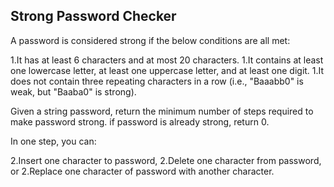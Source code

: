 ## Strong Password Checker

A password is considered strong if the below conditions are all met:

 1.It has at least 6 characters and at most 20 characters.
 1.It contains at least one lowercase letter, at least one uppercase letter, and at least one digit.
 1.It does not contain three repeating characters in a row (i.e., "Baaabb0" is weak, but "Baaba0" is strong).

Given a string password, return the minimum number of steps required to make password strong. if password is already strong, return 0.

In one step, you can:

 2.Insert one character to password,
 2.Delete one character from password, or
 2.Replace one character of password with another character.
 